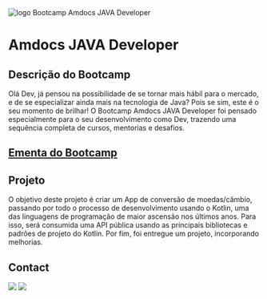 <img alt="logo Bootcamp Amdocs JAVA Developer" src="https://github.com/joaomhernandes/DIO_Activities/blob/main/Assets/amdocsJavaDeveloperBadge.png" style="width: 30%, height: auto, margin-left: auto, margin-left: auto" />

# Amdocs JAVA Developer

## Descrição do Bootcamp

Olá Dev, já pensou na possibilidade de se tornar mais hábil para o mercado, e de se especializar ainda mais na tecnologia de Java? Pois se sim, este é o seu momento de brilhar! O Bootcamp Amdocs JAVA Developer foi pensado especialmente para o seu desenvolvimento como Dev, trazendo uma sequência completa de cursos, mentorias e desafios.

## [Ementa do Bootcamp](https://github.com/joaomhernandes/DIO_Activities/blob/main/Assets/ementaAmdocsJavaDeveloper.md)

## Projeto

O objetivo deste projeto é criar um App de conversão de moedas/câmbio, passando por todo o processo de desenvolvimento usando o Kotlin, uma das linguagens de programação de maior ascensão nos últimos anos. Para isso, será consumida uma API pública usando as principais bibliotecas e padrões de projeto do Kotlin. Por fim, foi entregue um projeto, incorporando melhorias.


## Contact

<a href="https://www.linkedin.com/in/joão-maurício-hernandes-carrenho/" target="_blank"><img src="https://img.shields.io/badge/-LinkedIn-%230077B5?style=for-the-badge&logo=linkedin&logoColor=white" target="_blank"></a> <a href="https://github.com/joaomhernandes" target="_blank"><img src="https://img.shields.io/github/followers/joaomhernandes?label=Joaomhernandes&style=for-the-badge" target="_blank"></a> 